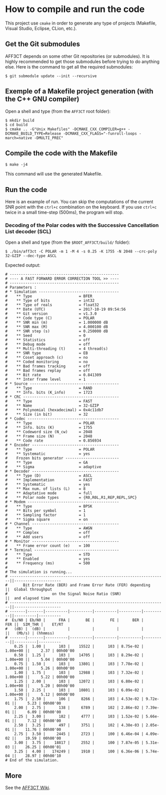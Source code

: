 # How to compile and run the code
This project use `cmake` in order to generate any type of projects (Makefile, Visual Studio, Eclipse, CLion, etc.).

## Get the Git submodules

AFF3CT depends on some other Git repositories (or submodules). It is highly recommended to get those submodules before trying to do anything else. Here is the command to get all the required submodules:

    $ git submodule update --init --recursive

## Exemple of a Makefile project generation (with the C++ GNU compiler)

Open a shell and type (from the `AFF3CT` root folder):

    $ mkdir build
    $ cd build
    $ cmake .. -G"Unix Makefiles" -DCMAKE_CXX_COMPILER=g++ -DCMAKE_BUILD_TYPE=Release -DCMAKE_CXX_FLAGS="-funroll-loops -march=native -DMULTI_PREC"

## Compile the code with the Makefile

    $ make -j4

This command will use the generated Makefile.

## Run the code
Here is an example of run. You can skip the computations of the current SNR point with the `ctrl+c` combination on the keyboard.
If you use `ctrl+c` twice in a small time-step (500ms), the program will stop.

### Decoding of the Polar codes with the Successive Cancellation List decoder (SCL)

Open a shell and type (from the `$ROOT_AFF3CT/build/` folder):

    $ ./bin/aff3ct -C POLAR -m 1 -M 4 -s 0.25 -K 1755 -N 2048 --crc-poly 32-GZIP --dec-type ASCL

Expected output:

    # -------------------------------------------------
    # ---- A FAST FORWARD ERROR CORRECTION TOOL >> ----
    # -------------------------------------------------
    # Parameters :
    # * Simulation ------------------------------------
    #    ** Type                     = BFER
    #    ** Type of bits             = int32
    #    ** Type of reals            = float32
    #    ** Date (UTC)               = 2017-10-19 09:54:56
    #    ** Git version              = v1.3.0
    #    ** Code type (C)            = POLAR
    #    ** SNR min (m)              = 1.000000 dB
    #    ** SNR max (M)              = 4.000100 dB
    #    ** SNR step (s)             = 0.250000 dB
    #    ** Seed                     = 0
    #    ** Statistics               = off
    #    ** Debug mode               = off
    #    ** Multi-threading (t)      = 4 thread(s)
    #    ** SNR type                 = EB
    #    ** Coset approach (c)       = no
    #    ** Coded monitoring         = no
    #    ** Bad frames tracking      = off
    #    ** Bad frames replay        = off
    #    ** Bit rate                 = 0.841309
    #    ** Inter frame level        = 1
    # * Source ----------------------------------------
    #    ** Type                     = RAND
    #    ** Info. bits (K_info)      = 1723
    # * CRC -------------------------------------------
    #    ** Type                     = FAST
    #    ** Name                     = 32-GZIP
    #    ** Polynomial (hexadecimal) = 0x4c11db7
    #    ** Size (in bit)            = 32
    # * Codec -----------------------------------------
    #    ** Type                     = POLAR
    #    ** Info. bits (K)           = 1755
    #    ** Codeword size (N_cw)     = 2048
    #    ** Frame size (N)           = 2048
    #    ** Code rate                = 0.856934
    # * Encoder ---------------------------------------
    #    ** Type                     = POLAR
    #    ** Systematic               = yes
    #    Frozen bits generator ------------------------
    #    ** Type                     = GA
    #    ** Sigma                    = adaptive
    # * Decoder ---------------------------------------
    #    ** Type (D)                 = ASCL
    #    ** Implementation           = FAST
    #    ** Systematic               = yes
    #    ** Max num. of lists (L)    = 8
    #    ** Adaptative mode          = full
    #    ** Polar node types         = {R0,R0L,R1,REP,REPL,SPC}
    # * Modem -----------------------------------------
    #    ** Type                     = BPSK
    #    ** Bits per symbol          = 1
    #    ** Sampling factor          = 1
    #    ** Sigma square             = on
    # * Channel ---------------------------------------
    #    ** Type                     = AWGN
    #    ** Complex                  = off
    #    ** Add users                = off
    # * Monitor ---------------------------------------
    #    ** Frame error count (e)    = 100
    # * Terminal --------------------------------------
    #    ** Type                     = STD
    #    ** Enabled                  = yes
    #    ** Frequency (ms)           = 500
    #
    # The simulation is running...
    # ----------------------------------------------------------------------||---------------------
    #       Bit Error Rate (BER) and Frame Error Rate (FER) depending       ||  Global throughput  
    #                    on the Signal Noise Ratio (SNR)                    ||  and elapsed time   
    # ----------------------------------------------------------------------||---------------------
    # -------|-------|----------|----------|----------|----------|----------||----------|----------
    #  Es/N0 | Eb/N0 |      FRA |       BE |       FE |      BER |      FER ||  SIM_THR |    ET/RT 
    #   (dB) |  (dB) |          |          |          |          |          ||   (Mb/s) | (hhmmss) 
    # -------|-------|----------|----------|----------|----------|----------||----------|----------
        0.25 |  1.00 |      103 |    15522 |      103 | 8.75e-02 | 1.00e+00 ||     2.37 | 00h00'00  
        0.50 |  1.25 |      103 |    14705 |      103 | 8.29e-02 | 1.00e+00 ||     5.04 | 00h00'00  
        0.75 |  1.50 |      103 |    13801 |      103 | 7.78e-02 | 1.00e+00 ||     5.26 | 00h00'00  
        1.00 |  1.75 |      103 |    12988 |      103 | 7.32e-02 | 1.00e+00 ||     5.22 | 00h00'00  
        1.25 |  2.00 |      103 |    12072 |      103 | 6.80e-02 | 1.00e+00 ||     5.20 | 00h00'00  
        1.50 |  2.25 |      103 |    10801 |      103 | 6.09e-02 | 1.00e+00 ||     5.12 | 00h00'00  
        1.75 |  2.50 |      106 |     8266 |      103 | 4.53e-02 | 9.72e-01 ||     5.23 | 00h00'00  
        2.00 |  2.75 |      138 |     6789 |      102 | 2.86e-02 | 7.39e-01 ||     6.09 | 00h00'00  
        2.25 |  3.00 |      182 |     4777 |      103 | 1.52e-02 | 5.66e-01 ||     7.12 | 00h00'00  
        2.50 |  3.25 |      497 |     3751 |      102 | 4.38e-03 | 2.05e-01 ||    11.76 | 00h00'00  
        2.75 |  3.50 |     2445 |     2723 |      100 | 6.46e-04 | 4.09e-02 ||    19.59 | 00h00'00  
        3.00 |  3.75 |    18817 |     2552 |      100 | 7.87e-05 | 5.31e-03 ||    26.25 | 00h00'01  
        3.25 |  4.00 |   174249 |     1910 |      100 | 6.36e-06 | 5.74e-04 ||    28.97 | 00h00'10  
    # End of the simulation.

## More

See the [AFF3CT Wiki](https://github.com/aff3ct/aff3ct/wiki).
